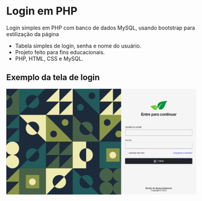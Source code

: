 # Login em PHP
Login simples em PHP com banco de dados MySQL, usando bootstrap para estilização da página

- Tabela simples de login, senha e nome do usuário.
- Projeto feito para fins educacionais.
- PHP, HTML, CSS e MySQL.

## Exemplo da tela de login
<img src="https://github.com/rdadev/loginphp/raw/4c078592bc0414467eeb37f4be99be25b3e2b4c4/imagens/login.png"/>
